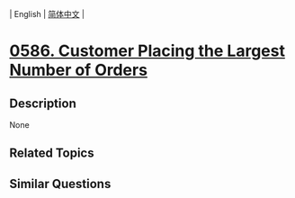 
| English | [简体中文](README.md) |
# [0586. Customer Placing the Largest Number of Orders](https://leetcode-cn.com/problems/customer-placing-the-largest-number-of-orders/)
## Description
None
## Related Topics

## Similar Questions

